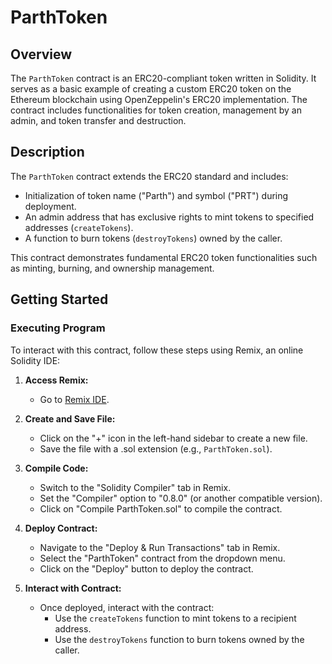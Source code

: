 # ParthToken

## Overview

The `ParthToken` contract is an ERC20-compliant token written in Solidity. It serves as a basic example of creating a custom ERC20 token on the Ethereum blockchain using OpenZeppelin's ERC20 implementation. The contract includes functionalities for token creation, management by an admin, and token transfer and destruction.

## Description

The `ParthToken` contract extends the ERC20 standard and includes:
- Initialization of token name ("Parth") and symbol ("PRT") during deployment.
- An admin address that has exclusive rights to mint tokens to specified addresses (`createTokens`).
- A function to burn tokens (`destroyTokens`) owned by the caller.

This contract demonstrates fundamental ERC20 token functionalities such as minting, burning, and ownership management.

## Getting Started

### Executing Program

To interact with this contract, follow these steps using Remix, an online Solidity IDE:

1. **Access Remix:**
   - Go to [Remix IDE](https://remix.ethereum.org/).

2. **Create and Save File:**
   - Click on the "+" icon in the left-hand sidebar to create a new file.
   - Save the file with a .sol extension (e.g., `ParthToken.sol`).

3. **Compile Code:**
   - Switch to the "Solidity Compiler" tab in Remix.
   - Set the "Compiler" option to "0.8.0" (or another compatible version).
   - Click on "Compile ParthToken.sol" to compile the contract.

4. **Deploy Contract:**
   - Navigate to the "Deploy & Run Transactions" tab in Remix.
   - Select the "ParthToken" contract from the dropdown menu.
   - Click on the "Deploy" button to deploy the contract.

5. **Interact with Contract:**
   - Once deployed, interact with the contract:
     - Use the `createTokens` function to mint tokens to a recipient address.
     - Use the `destroyTokens` function to burn tokens owned by the caller.

